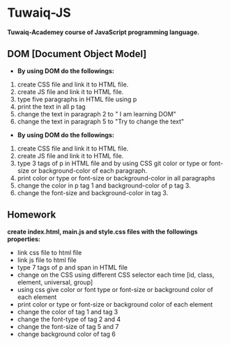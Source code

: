 # Tuwaiq-JS
**Tuwaiq-Academey course of JavaScript programming language.**

## DOM [Document Object Model]

- **By using DOM do the followings:**

1. create CSS file and link it to HTML file.
1. create JS file and link it to HTML file.
1. type five paragraphs in HTML file using p
1. print the text in all p tag
1. change the text in paragraph 2 to " I am learning DOM"
1. change the text in paragraph 5 to "Try to change the text"

- **By using DOM do the followings:**

1. create CSS file and link it to HTML file.
1. create JS file and link it to HTML file.
1. type 3 tags of p in HTML file and by using CSS git color or type or font-size or background-color of each paragraph.
1. print color or type or font-size or background-color in all paragraphs
1. change the color in p tag 1 and background-color of p tag 3.
1. change the font-size and background-color in tag 3.

## Homework

**create index.html, main.js and style.css files with the followings properties:**

- link css file to html file
- link js file to html file
- type 7 tags of p and span in HTML file
- change on the CSS using different CSS selector each time [id, class, element, universal, group]
- using css give color or font type or font-size or background color of each element
- print color or type or font-size or background color of each element
- change the color of tag 1 and tag 3
- change the font-type of tag 2 and 4
- change the font-size of tag 5 and 7
- change background color of tag 6
